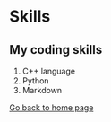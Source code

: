 # Skills

## My coding skills
1. C++ language
2. Python
3. Markdown

[Go back to home page](./README.md)
